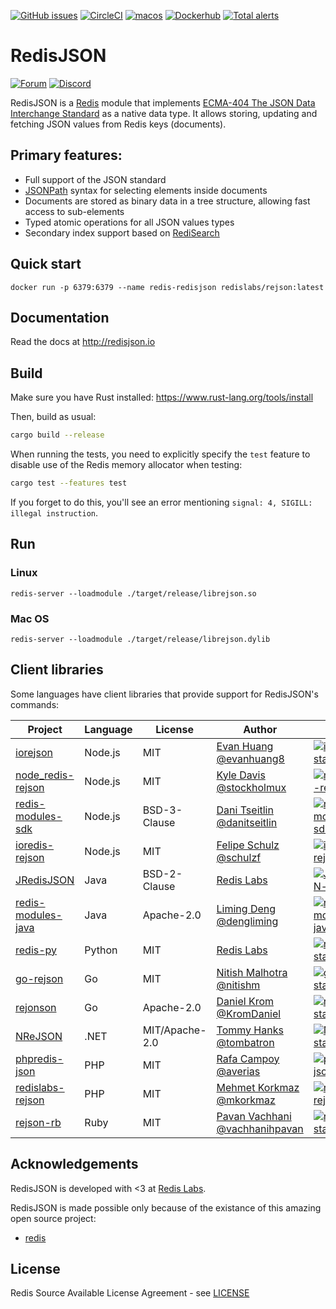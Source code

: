 [![GitHub issues](https://img.shields.io/github/release/RedisJSON/RedisJSON.svg)](https://github.com/RedisJSON/RedisJSON/releases/latest)
[![CircleCI](https://circleci.com/gh/RedisJSON/RedisJSON/tree/master.svg?style=svg)](https://circleci.com/gh/RedisJSON/RedisJSON/tree/master)
[![macos](https://github.com/RedisJSON/RedisJSON/workflows/macos/badge.svg)](https://github.com/RedisJSON/RedisJSON/actions?query=workflow%3Amacos)
[![Dockerhub](https://img.shields.io/badge/dockerhub-redislabs%2Frejson-blue)](https://hub.docker.com/r/redislabs/rejson/tags/)
[![Total alerts](https://img.shields.io/lgtm/alerts/g/RedisJSON/RedisJSON.svg?logo=lgtm&logoWidth=18)](https://lgtm.com/projects/g/RedisJSON/RedisJSON/alerts/)

# RedisJSON
[![Forum](https://img.shields.io/badge/Forum-RedisJSON-blue)](https://forum.redislabs.com/c/modules/redisjson)
[![Discord](https://img.shields.io/discord/697882427875393627?style=flat-square)](https://discord.gg/QUkjSsk)


RedisJSON is a [Redis](https://redis.io/) module that implements [ECMA-404 The JSON Data Interchange Standard](https://json.org/) as a native data type. It allows storing, updating and fetching JSON values from Redis keys (documents).

## Primary features:

* Full support of the JSON standard
* [JSONPath](https://goessner.net/articles/JsonPath/) syntax for selecting elements inside documents
* Documents are stored as binary data in a tree structure, allowing fast access to sub-elements
* Typed atomic operations for all JSON values types
* Secondary index support based on [RediSearch](https://redisearch.io)

## Quick start

```
docker run -p 6379:6379 --name redis-redisjson redislabs/rejson:latest
```

## Documentation

Read the docs at http://redisjson.io

## Build

Make sure you have Rust installed:
https://www.rust-lang.org/tools/install

Then, build as usual:

```bash
cargo build --release
```

When running the tests, you need to explicitly specify the `test` feature to disable use of the Redis memory allocator when testing:

```bash
cargo test --features test
```

If you forget to do this, you'll see an error mentioning `signal: 4, SIGILL: illegal instruction`.

## Run

### Linux

```
redis-server --loadmodule ./target/release/librejson.so
```

### Mac OS

```
redis-server --loadmodule ./target/release/librejson.dylib
```

## Client libraries

Some languages have client libraries that provide support for RedisJSON's commands:

| Project | Language | License | Author | Stars | Package |
| ------- | -------- | ------- | ------ | ----- | --- |
| [iorejson][iorejson-url] | Node.js | MIT | [Evan Huang @evanhuang8][iorejson-author] | [![iorejson-stars]][iorejson-url] | [npm][iorejson-package] |
| [node_redis-rejson][node_redis-rejson-url] | Node.js | MIT | [Kyle Davis @stockholmux][node_redis-rejson-author] | [![node_redis-rejson-stars]][node_redis-rejson-url] | [npm][node_redis-rejson-package]  |
| [redis-modules-sdk][redis-modules-sdk-url] | Node.js | BSD-3-Clause | [Dani Tseitlin @danitseitlin][redis-modules-sdk-author] | [![redis-modules-sdk-stars]][redis-modules-sdk-url] | [npm][redis-modules-sdk-package] |
| [ioredis-rejson][ioredis-rejson-url] | Node.js | MIT | [Felipe Schulz @schulzf][ioredis-rejson-author] | [![ioredis-rejson-stars]][ioredis-rejson-url] | [npm][ioredis-rejson-package] |
| [JRedisJSON][JRedisJSON-url] | Java | BSD-2-Clause | [Redis Labs][JRedisJSON-author] | [![JRedisJSON-stars]][JRedisJSON-url] | [maven][JRedisJSON-package] |
| [redis-modules-java][redis-modules-java-url] | Java | Apache-2.0 | [Liming Deng @dengliming][redis-modules-java-author] | [![redis-modules-java-stars]][redis-modules-java-url] | [maven][redis-modules-java-package] |
| [redis-py][redis-py-url]  | Python | MIT | [Redis Labs][redis-py-author] | [![redis-py-stars]][redis-py-url] | [pypi][redis-py-package] |
| [go-rejson][go-rejson-url] | Go | MIT | [Nitish Malhotra @nitishm][go-rejson-author] | [![go-rejson-stars]][go-rejson-url] | |
| [rejonson][rejonson-url] | Go | Apache-2.0 | [Daniel Krom @KromDaniel][rejonson-author] | [![rejonson-stars]][rejonson-url] | |
| [NReJSON][NReJSON-url]  | .NET | MIT/Apache-2.0 | [Tommy Hanks @tombatron][NReJSON-author] | [![NReJSON-stars]][NReJSON-url] | [nuget][NReJSON-package] |
| [phpredis-json][phpredis-json-url]  | PHP | MIT | [Rafa Campoy @averias][phpredis-json-author] | [![phpredis-json-stars]][phpredis-json-url] | [composer][phpredis-json-package] |
| [redislabs-rejson][redislabs-rejson-url]  | PHP | MIT | [Mehmet Korkmaz @mkorkmaz][redislabs-rejson-author] | [![redislabs-rejson-stars]][redislabs-rejson-url] | [composer][redislabs-rejson-package] |
| [rejson-rb][rejson-rb-url]  | Ruby | MIT | [Pavan Vachhani @vachhanihpavan][rejson-rb-author] | [![rejson-rb-stars]][rejson-rb-url] | [rubygems][rejson-rb-package]|

[iorejson-author]: https://github.com/evanhuang8
[iorejson-url]: https://github.com/evanhuang8/iorejson
[iorejson-package]: https://www.npmjs.com/package/iorejson
[iorejson-stars]: https://img.shields.io/github/stars/evanhuang8/iorejson.svg?style=social&amp;label=Star&amp;maxAge=2592000

[node_redis-rejson-author]: https://github.com/stockholmux
[node_redis-rejson-url]: https://github.com/stockholmux/node_redis-rejson
[node_redis-rejson-package]: https://www.npmjs.com/package/redis-rejson
[node_redis-rejson-stars]: https://img.shields.io/github/stars/stockholmux/node_redis-rejson.svg?style=social&amp;label=Star&amp;maxAge=2592000

[ioredis-rejson-author]: https://github.com/schulzf
[ioredis-rejson-url]: https://github.com/schulzf/ioredis-rejson
[ioredis-rejson-package]: https://www.npmjs.com/package/ioredis-rejson
[ioredis-rejson-stars]: https://img.shields.io/github/stars/schulzf/ioredis-rejson.svg?style=social&amp;label=Star&amp;maxAge=2592000

[redis-modules-sdk-author]: https://github.com/danitseitlin/
[redis-modules-sdk-url]: https://github.com/danitseitlin/redis-modules-sdk
[redis-modules-sdk-package]: https://www.npmjs.com/package/redis-modules-sdk
[redis-modules-sdk-stars]: https://img.shields.io/github/stars/danitseitlin/redis-modules-sdk.svg?style=social&amp;label=Star&amp;maxAge=2592000

[JRedisJSON-author]: https://redislabs.com
[JRedisJSON-url]: https://github.com/RedisJSON/JRedisJSON
[JRedisJSON-package]: https://search.maven.org/artifact/com.redislabs/jrejson/1.2.0/jar
[JRedisJSON-stars]: https://img.shields.io/github/stars/RedisJSON/JRedisJSON.svg?style=social&amp;label=Star&amp;maxAge=2592000

[redis-modules-java-author]: https://github.com/dengliming/
[redis-modules-java-url]: https://github.com/dengliming/redis-modules-java
[redis-modules-java-package]: https://search.maven.org/artifact/io.github.dengliming.redismodule/redis-modules-java/
[redis-modules-java-stars]: https://img.shields.io/github/stars/dengliming/redis-modules-java.svg?style=social&amp;label=Star&amp;maxAge=2592000

[redis-py-author]: https://redislabs.com
[redis-py-url]: https://github.com/redis/redis-py
[redis-py-package]: https://pypi.python.org/pypi/rejson
[redis-py-stars]: https://img.shields.io/github/stars/redis/redis-py.svg?style=social&amp;label=Star&amp;maxAge=2592000

[go-rejson-author]: https://github.com/nitishm
[go-rejson-url]: https://github.com/nitishm/go-rejson/
[go-rejson-package]: https://www.npmjs.com/package/iorejson
[go-rejson-stars]: https://img.shields.io/github/stars/nitishm/go-rejson.svg?style=social&amp;label=Star&amp;maxAge=2592000

[rejonson-author]: https://github.com/KromDaniel
[rejonson-url]: https://github.com/KromDaniel/rejonson
[rejonson-package]: https://www.npmjs.com/package/iorejson
[rejonson-stars]: https://img.shields.io/github/stars/KromDaniel/rejonson?style=social&amp;label=Star&amp;maxAge=2592000

[NReJSON-author]: https://github.com/tombatron
[NReJSON-url]: https://github.com/tombatron/NReJSON
[NReJSON-package]: https://www.nuget.org/packages/NReJSON/
[NReJSON-stars]: https://img.shields.io/github/stars/tombatron/NReJSON.svg?style=social&amp;label=Star&amp;maxAge=2592000

[phpredis-json-author]: https://github.com/averias
[phpredis-json-url]: https://github.com/averias/phpredis-json
[phpredis-json-package]: https://packagist.org/packages/averias/phpredis-json
[phpredis-json-stars]: https://img.shields.io/github/stars/averias/phpredis-json.svg?style=social&amp;label=Star&amp;maxAge=2592000

[redislabs-rejson-author]: https://github.com/mkorkmaz
[redislabs-rejson-url]: https://github.com/mkorkmaz/redislabs-rejson
[redislabs-rejson-package]: https://packagist.org/packages/mkorkmaz/redislabs-rejson
[redislabs-rejson-stars]: https://img.shields.io/github/stars/mkorkmaz/redislabs-rejson.svg?style=social&amp;label=Star&amp;maxAge=2592000

[rejson-rb-author]: https://github.com/vachhanihpavan
[rejson-rb-url]: https://github.com/vachhanihpavan/rejson-rb
[rejson-rb-package]: https://rubygems.org/gems/rejson-rb
[rejson-rb-stars]: https://img.shields.io/github/stars/vachhanihpavan/rejson-rb.svg?style=social&amp;label=Star&amp;maxAge=2592000


## Acknowledgements

RedisJSON is developed with <3 at [Redis Labs](https://redislabs.com).

RedisJSON is made possible only because of the existance of this amazing open source project:

* [redis](https://github.com/antirez/redis)

## License

Redis Source Available License Agreement - see [LICENSE](LICENSE)
